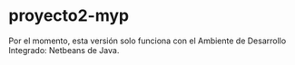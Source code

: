 # proyecto2-myp
Por el momento, esta versión solo funciona con el Ambiente de Desarrollo Integrado: Netbeans de Java.
